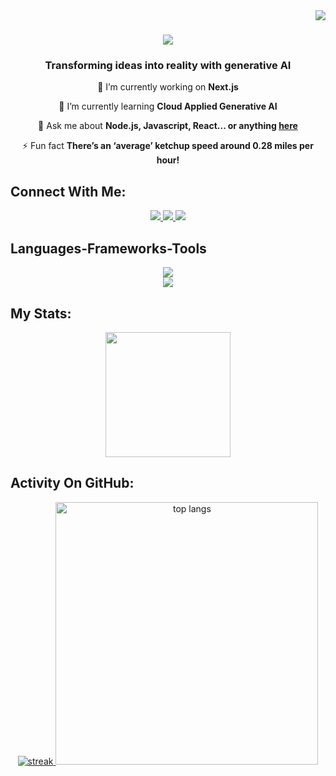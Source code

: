 <img align="right" src="https://visitor-badge.laobi.icu/badge?page_id=Sohail-crypto-collab.Sohail-crypto-collab" />
<h1 align="center">
    <img src="https://readme-typing-svg.herokuapp.com/?font=Righteous&size=45&center=true&vCenter=true&width=800&height=90&duration=4000&lines=Hi+There!+👋;+MY+Self+Muhammad+Sohail+Rehman!;" />
</h1>
 
 <h3 align="center">Transforming ideas into reality with generative AI</h3>
 <div align="center">
  
  🔭 I’m currently working on **Next.js**
 
 🌱 I’m currently learning **Cloud Applied Generative AI**

💬 Ask me about **Node.js, Javascript, React... or anything [here](https://github.com/Sohail-crypto-collab/Sohail-crypto-collab/pulls)**

⚡ Fun fact **There’s an ‘average’ ketchup speed around 0.28 miles per hour!**
</div>

  
## Connect With Me:
<div align="center" id="badges">
    <a href="mailto:sohailrehman011@gamil.com">
    <img src="https://img.shields.io/badge/Gmail-333333?style=for-the-badge&logo=gmail&logoColor=red" />
  </a>
   <a href="" target="_blank">
    <img src="https://img.shields.io/badge/LinkedIn-0077B5?style=for-the-badge&logo=linkedin&logoColor=white" target="_blank" />
  </a>
   <a href="" target="_blank">
     <img src="https://img.shields.io/badge/Portfolio-FF5722?style=for-the-badge&logo=todoist&logoColor=white" target="_blank" /> <!-- sqlite, safari, google-chrome are other good icon options -->
  </a>
 
</div>

### <h2> Languages-Frameworks-Tools </h2>

<div align="center">
<img src="https://skillicons.dev/icons?i=github,git,css,figma"/><br/>
<img src="https://skillicons.dev/icons?i=firebase,html,js,react,tailwind,ts,vercel,nextjs"/>
</div>




## My Stats:
<p align="center">
<img height="200px" src="https://github-readme-stats.vercel.app/api?username=sohail-crypto-collab&hide_border=true&show_icons=true&count_private=true&theme=gruvbox&bg_color=151515">
</p>

## Activity On GitHub:

<div align="center">

<a href="https://github.com/sohail-crypto-collab">      
<img title="stats" alt="streak" src="https://github-readme-streak-stats.herokuapp.com/?user=sohail-crypto-collab&theme=gruvbox&hide_border=true&stroke=f53b3b"/>
<img width=420 src="https://github-readme-stats-salesp07.vercel.app/api/top-langs/?username=Sohail-crypto-collab&hide=HTML&langs_count=8&layout=compact&theme=gruvbox&hide_border=true&stroke=f53b3b&size_weight=0.5&count_weight=0.5&exclude_repo=github-readme-stats" alt="top langs" />
</a> 

</div>












